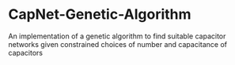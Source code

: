 # CapNet-Genetic-Algorithm
An implementation of a genetic algorithm to find suitable capacitor networks given constrained choices of number and capacitance of capacitors
